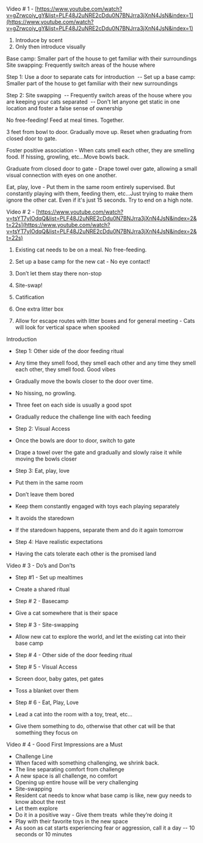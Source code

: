 Video # 1 - [https://www.youtube.com/watch?v=gZrwcoiy_gY&list=PLF48J2uNRE2cDdu0N7BNJrra3jXnN4JsN&index=1](https://www.youtube.com/watch?v=gZrwcoiy_gY&list=PLF48J2uNRE2cDdu0N7BNJrra3jXnN4JsN&index=1)

1. Introduce by scent
2. Only then introduce visually

Base camp: Smaller part of the house to get familiar with their surroundings
Site swapping: Frequently switch areas of the house where 

Step 1: Use a door to separate cats for introduction
 -- Set up a base camp: Smaller part of the house to get familiar with their new surroundings

Step 2: Site swapping
 -- Frequently switch areas of the house where you are keeping your cats separated
 -- Don't let anyone get static in one location and foster a false sense of ownership

No free-feeding! Feed at meal times. Together.

3 feet from bowl to door. Gradually move up. Reset when graduating from closed door to gate.

Foster positive association - When cats smell each other, they are smelling food. If hissing, growling, etc...Move bowls back.

Graduate from closed door to gate - Drape towel over gate, allowing a small visual connection with eyes on one another.

Eat, play, love - Put them in the same room entirely supervised. But constantly playing with them, feeding them, etc...Just trying to make them ignore the other cat. Even if it's just 15 seconds. Try to end on a high note.

Video # 2 - [https://www.youtube.com/watch?v=tsYT7yIOdqQ&list=PLF48J2uNRE2cDdu0N7BNJrra3jXnN4JsN&index=2&t=22s](https://www.youtube.com/watch?v=tsYT7yIOdqQ&list=PLF48J2uNRE2cDdu0N7BNJrra3jXnN4JsN&index=2&t=22s)

1.  Existing cat needs to be on a meal. No free-feeding.
    
2.  Set up a base camp for the new cat - No eye contact!

1.  Don’t let them stay there non-stop
    
2.  Site-swap!
    

4.  Catification
    

1.  One extra litter box
    
2.  Allow for escape routes with litter boxes and for general meeting - Cats will look for vertical space when spooked
    

  

Introduction

-   Step 1: Other side of the door feeding ritual
    

-   Any time they smell food, they smell each other and any time they smell each other, they smell food. Good vibes
    
-   Gradually move the bowls closer to the door over time. 
    

-   No hissing, no growling. 
    
-   Three feet on each side is usually a good spot
    
-   Gradually reduce the challenge line with each feeding
    

-   Step 2: Visual Access
    

-   Once the bowls are door to door, switch to gate
    
-   Drape a towel over the gate and gradually and slowly raise it while moving the bowls closer
    

-   Step 3: Eat, play, love
    

-   Put them in the same room
    
-   Don’t leave them bored
    
-   Keep them constantly engaged with toys each playing separately
    
-   It avoids the staredown
    

-   If the staredown happens, separate them and do it again tomorrow
    

-   Step 4: Have realistic expectations
    

-   Having the cats tolerate each other is the promised land
    

  

Video # 3 - Do’s and Don’ts

-   Step #1 - Set up mealtimes
    

-   Create a shared ritual
    

-   Step # 2 - Basecamp
    

-   Give a cat somewhere that is their space
    

-   Step # 3 - Site-swapping
    

-   Allow new cat to explore the world, and let the existing cat into their base camp
    

-   Step # 4 - Other side of the door feeding ritual
    
-   Step # 5 - Visual Access
    

-   Screen door, baby gates, pet gates
    
-   Toss a blanket over them
    

-   Step # 6 - Eat, Play, Love
    

-   Lead a cat into the room with a toy, treat, etc…
    
-   Give them something to do, otherwise that other cat will be that something they focus on 
    

  

Video # 4 - Good First Impressions are a Must

-   Challenge Line
-   When faced with something challenging, we shrink back. 
-   The line separating comfort from challenge
-   A new space is all challenge, no comfort
-   Opening up entire house will be very challenging 
-   Site-swapping
-   Resident cat needs to know what base camp is like, new guy needs to know about the rest
-   Let them explore
-   Do it in a positive way - Give them treats  while they’re doing it
-   Play with their favorite toys in the new space
-   As soon as cat starts experiencing fear or aggression, call it a day -- 10 seconds or 10 minutes